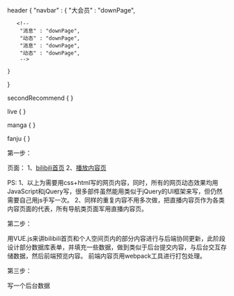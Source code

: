 header {
    "navbar" : {
        <!-- "游戏中心" : "downPage",
        "直播" : "downPage",
        "BW" : "downPage",
        "下载APP" : "downPage", -->
        <!-- "登录头像" : "downPage", -->
        "大会员" : "downPage",

       <!-- 
        "消息" : "downPage",
        "动态" : "downPage", 
        "消息" : "downPage",
        "动态" : "downPage",
        -->

<!--         "消息" : "downPage",
        "动态" : "downPage", 
        "稍后再看" : "downPage",
        "收藏" : "downPage",
        "历史" : "downPage",
        "投稿" : "downPage"
    },
    "navmap" : {
        every : "ul list",
       "广场" : "downPage" cancel -->
    }
}

secondRecommend {
    <!-- "leftTitle" : {
        "有新动态" : "delete",
        "最新投稿" : "delete",
        "XX条动态" : "delete"
        "more" : "delete"
    }, -->
    <!-- "rightTitle" : { -->
    <!--     "all" : "delete", -->
       <!--  "在线人数" : "widget",
        "最新投稿" : "widget" -->
    <!-- } -->
}

live {
    <!-- "leftTitle" : {
        "当前共有XX" : "widget",
        "233秒居然" : "widget"
    }, -->
    <!-- "rightTitle" : {
        "all" : "delete",
        "直播排行" : "widget",
        "关注的主播" : "widget",
        "为你推荐" : "widget"
    } -->
}

manga {
    <!-- "rightContent" : {
        "rankList" : "downPage"
    } -->
}

fanju {
    <!-- "leftTitle" : {
        "有新动态" : "delete",
        "最新投稿" : "delete",
        "日期" : "widget",
        "新番时间表" : "widget"
    }, -->
    <!-- "rightTitle" : {
        "全部" : "delete",
        "原创" : "delete"
    }, -->
    <!-- "rightRank" : {
        "更新至" : "widget",
        "rankList" "widget"
    } -->
}

第一步：

页面：
1、[bilibili首页](https://www.bilibili.com/)
2、[播放内容页]()

PS: 1、以上为需要用css+html写的网页内容，同时，所有的网页动态效果均用JavaScript和jQuery写，很多部件虽然能用类似于jQuery的UI框架来写，但仍然需要自己用js手写一次。 2、同样的重复内容不用多次做，把直播内容页作为各类内容页面的代表，所有导航类页面军用直播内容页。

第二步：

用VUE.js来讲bilibili首页和个人空间页内的部分内容进行与后端协同更新，此阶段设计部分数据库表单，并填充一些数据，做到类似于后台提交内容，与后台交互存储数据，然后前端预览内容。
前端内容页用webpack工具进行打包处理。

第三步：

写一个后台数据

